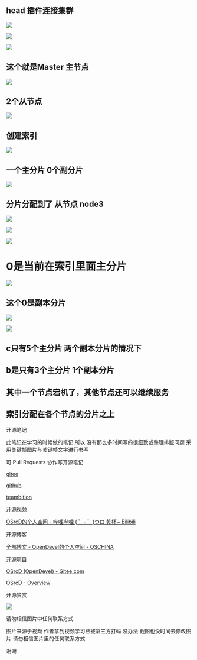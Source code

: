 

## head 插件连接集群

![](https://tcs.teambition.net/storage/31214f72d0beea12d65424cf9c98a6f8d000?Signature=eyJhbGciOiJIUzI1NiIsInR5cCI6IkpXVCJ9.eyJBcHBJRCI6IjU5Mzc3MGZmODM5NjMyMDAyZTAzNThmMSIsIl9hcHBJZCI6IjU5Mzc3MGZmODM5NjMyMDAyZTAzNThmMSIsIl9vcmdhbml6YXRpb25JZCI6IiIsImV4cCI6MTYxMDcwMjc3NywiaWF0IjoxNjEwMDk3OTc3LCJyZXNvdXJjZSI6Ii9zdG9yYWdlLzMxMjE0ZjcyZDBiZWVhMTJkNjU0MjRjZjljOThhNmY4ZDAwMCJ9.mX2a41HU6Pva6YImDtvLZrRh8MRGnNa0y7jWp079CXI&download=image.png "")

![](https://tcs.teambition.net/storage/31217cf15a5260b9003500140cf4a4bbc914?Signature=eyJhbGciOiJIUzI1NiIsInR5cCI6IkpXVCJ9.eyJBcHBJRCI6IjU5Mzc3MGZmODM5NjMyMDAyZTAzNThmMSIsIl9hcHBJZCI6IjU5Mzc3MGZmODM5NjMyMDAyZTAzNThmMSIsIl9vcmdhbml6YXRpb25JZCI6IiIsImV4cCI6MTYxMDcwMjc3NywiaWF0IjoxNjEwMDk3OTc3LCJyZXNvdXJjZSI6Ii9zdG9yYWdlLzMxMjE3Y2YxNWE1MjYwYjkwMDM1MDAxNDBjZjRhNGJiYzkxNCJ9.pZgqmaQ6QPvj1xbyzdeSuBD6AuO0LK53jNqkc678Y4s&download=image.png "")

![](https://tcs.teambition.net/storage/3121f8ea4cec834eb786a6b370504499ec7e?Signature=eyJhbGciOiJIUzI1NiIsInR5cCI6IkpXVCJ9.eyJBcHBJRCI6IjU5Mzc3MGZmODM5NjMyMDAyZTAzNThmMSIsIl9hcHBJZCI6IjU5Mzc3MGZmODM5NjMyMDAyZTAzNThmMSIsIl9vcmdhbml6YXRpb25JZCI6IiIsImV4cCI6MTYxMDcwMjc3NywiaWF0IjoxNjEwMDk3OTc3LCJyZXNvdXJjZSI6Ii9zdG9yYWdlLzMxMjFmOGVhNGNlYzgzNGViNzg2YTZiMzcwNTA0NDk5ZWM3ZSJ9.7M46L_P0zSLQKVRcIjwgsBSO8xceOWxGooWc-bPS01Q&download=image.png "")

## 这个就是Master 主节点

![](https://tcs.teambition.net/storage/3121888c264914c5c97ed51441fbdee6b542?Signature=eyJhbGciOiJIUzI1NiIsInR5cCI6IkpXVCJ9.eyJBcHBJRCI6IjU5Mzc3MGZmODM5NjMyMDAyZTAzNThmMSIsIl9hcHBJZCI6IjU5Mzc3MGZmODM5NjMyMDAyZTAzNThmMSIsIl9vcmdhbml6YXRpb25JZCI6IiIsImV4cCI6MTYxMDcwMjc3NywiaWF0IjoxNjEwMDk3OTc3LCJyZXNvdXJjZSI6Ii9zdG9yYWdlLzMxMjE4ODhjMjY0OTE0YzVjOTdlZDUxNDQxZmJkZWU2YjU0MiJ9.y9cCnO4e8-RlEPu0vcSmlHo8yFQOQzujd8dk-84zQTU&download=image.png "")

## 2个从节点

![](https://tcs.teambition.net/storage/31214842c6d4a078810a7771b6a5924c543f?Signature=eyJhbGciOiJIUzI1NiIsInR5cCI6IkpXVCJ9.eyJBcHBJRCI6IjU5Mzc3MGZmODM5NjMyMDAyZTAzNThmMSIsIl9hcHBJZCI6IjU5Mzc3MGZmODM5NjMyMDAyZTAzNThmMSIsIl9vcmdhbml6YXRpb25JZCI6IiIsImV4cCI6MTYxMDcwMjc3NywiaWF0IjoxNjEwMDk3OTc3LCJyZXNvdXJjZSI6Ii9zdG9yYWdlLzMxMjE0ODQyYzZkNGEwNzg4MTBhNzc3MWI2YTU5MjRjNTQzZiJ9.ixLxohmXCY3UoocqjbtlXvuqSH-Xjr0FYUuA-0LtykI&download=image.png "")

## 创建索引

![](https://tcs.teambition.net/storage/3121ffee651f100d50f95f261ef8033200c4?Signature=eyJhbGciOiJIUzI1NiIsInR5cCI6IkpXVCJ9.eyJBcHBJRCI6IjU5Mzc3MGZmODM5NjMyMDAyZTAzNThmMSIsIl9hcHBJZCI6IjU5Mzc3MGZmODM5NjMyMDAyZTAzNThmMSIsIl9vcmdhbml6YXRpb25JZCI6IiIsImV4cCI6MTYxMDcwMjc3NywiaWF0IjoxNjEwMDk3OTc3LCJyZXNvdXJjZSI6Ii9zdG9yYWdlLzMxMjFmZmVlNjUxZjEwMGQ1MGY5NWYyNjFlZjgwMzMyMDBjNCJ9.VPjhwf2O193bV9mUKFrTzULfGXyUPBNF6dGBwSo0A4k&download=image.png "")

## 一个主分片 0个副分片

![](https://tcs.teambition.net/storage/31210f4e75a5aabd2a0caad647b7ab735e21?Signature=eyJhbGciOiJIUzI1NiIsInR5cCI6IkpXVCJ9.eyJBcHBJRCI6IjU5Mzc3MGZmODM5NjMyMDAyZTAzNThmMSIsIl9hcHBJZCI6IjU5Mzc3MGZmODM5NjMyMDAyZTAzNThmMSIsIl9vcmdhbml6YXRpb25JZCI6IiIsImV4cCI6MTYxMDcwMjc3NywiaWF0IjoxNjEwMDk3OTc3LCJyZXNvdXJjZSI6Ii9zdG9yYWdlLzMxMjEwZjRlNzVhNWFhYmQyYTBjYWFkNjQ3YjdhYjczNWUyMSJ9.35OfBVfQ2UkMwgLNXmTK0g0RQA-L9ZkxrsJDGDrSm68&download=image.png "")

## 分片分配到了 从节点 node3 

![](https://tcs.teambition.net/storage/31216c6e3065c6e5a38b10ba80012fd70d8d?Signature=eyJhbGciOiJIUzI1NiIsInR5cCI6IkpXVCJ9.eyJBcHBJRCI6IjU5Mzc3MGZmODM5NjMyMDAyZTAzNThmMSIsIl9hcHBJZCI6IjU5Mzc3MGZmODM5NjMyMDAyZTAzNThmMSIsIl9vcmdhbml6YXRpb25JZCI6IiIsImV4cCI6MTYxMDcwMjc3NywiaWF0IjoxNjEwMDk3OTc3LCJyZXNvdXJjZSI6Ii9zdG9yYWdlLzMxMjE2YzZlMzA2NWM2ZTVhMzhiMTBiYTgwMDEyZmQ3MGQ4ZCJ9.Ng_JXiPm3kjkVTC0tGKoXoZy4_ngZNMsH2ozEqCwIcU&download=image.png "")

![](https://tcs.teambition.net/storage/3121c56516aa7a3024e49d56d5bee9f69180?Signature=eyJhbGciOiJIUzI1NiIsInR5cCI6IkpXVCJ9.eyJBcHBJRCI6IjU5Mzc3MGZmODM5NjMyMDAyZTAzNThmMSIsIl9hcHBJZCI6IjU5Mzc3MGZmODM5NjMyMDAyZTAzNThmMSIsIl9vcmdhbml6YXRpb25JZCI6IiIsImV4cCI6MTYxMDcwMjc3NywiaWF0IjoxNjEwMDk3OTc3LCJyZXNvdXJjZSI6Ii9zdG9yYWdlLzMxMjFjNTY1MTZhYTdhMzAyNGU0OWQ1NmQ1YmVlOWY2OTE4MCJ9.BzERGw8e4c2keVllDt3SdEjycEq4BBgmrquIPk5FPpM&download=image.png "")

![](https://tcs.teambition.net/storage/3121826f58ee76587c55c1db7eab94d66e5e?Signature=eyJhbGciOiJIUzI1NiIsInR5cCI6IkpXVCJ9.eyJBcHBJRCI6IjU5Mzc3MGZmODM5NjMyMDAyZTAzNThmMSIsIl9hcHBJZCI6IjU5Mzc3MGZmODM5NjMyMDAyZTAzNThmMSIsIl9vcmdhbml6YXRpb25JZCI6IiIsImV4cCI6MTYxMDcwMjc3NywiaWF0IjoxNjEwMDk3OTc3LCJyZXNvdXJjZSI6Ii9zdG9yYWdlLzMxMjE4MjZmNThlZTc2NTg3YzU1YzFkYjdlYWI5NGQ2NmU1ZSJ9.jCH9Qbt18ai4D0xWy4RToUj1PGFPnqvLT7QoOWupLtY&download=image.png "")

# 0是当前在索引里面主分片



![](https://tcs.teambition.net/storage/3121f6340c56a9a52368548dbfcb94d9b331?Signature=eyJhbGciOiJIUzI1NiIsInR5cCI6IkpXVCJ9.eyJBcHBJRCI6IjU5Mzc3MGZmODM5NjMyMDAyZTAzNThmMSIsIl9hcHBJZCI6IjU5Mzc3MGZmODM5NjMyMDAyZTAzNThmMSIsIl9vcmdhbml6YXRpb25JZCI6IiIsImV4cCI6MTYxMDcwMjc3NywiaWF0IjoxNjEwMDk3OTc3LCJyZXNvdXJjZSI6Ii9zdG9yYWdlLzMxMjFmNjM0MGM1NmE5YTUyMzY4NTQ4ZGJmY2I5NGQ5YjMzMSJ9.iNiAZ2XNAdafZmv3bgN9TavRonuWlYlo8-V1L2Qg1Zk&download=image.png "")

## 这个0是副本分片

![](https://tcs.teambition.net/storage/312160e981883cde9707a77d6cc7c68fad4f?Signature=eyJhbGciOiJIUzI1NiIsInR5cCI6IkpXVCJ9.eyJBcHBJRCI6IjU5Mzc3MGZmODM5NjMyMDAyZTAzNThmMSIsIl9hcHBJZCI6IjU5Mzc3MGZmODM5NjMyMDAyZTAzNThmMSIsIl9vcmdhbml6YXRpb25JZCI6IiIsImV4cCI6MTYxMDcwMjc3NywiaWF0IjoxNjEwMDk3OTc3LCJyZXNvdXJjZSI6Ii9zdG9yYWdlLzMxMjE2MGU5ODE4ODNjZGU5NzA3YTc3ZDZjYzdjNjhmYWQ0ZiJ9.U82BwM5G1xSwBke3guGocG92iqdaB7RyNijlsXpm0mY&download=image.png "")

![](https://tcs.teambition.net/storage/3121e2c67955148d1cf2744c307ceae7e61b?Signature=eyJhbGciOiJIUzI1NiIsInR5cCI6IkpXVCJ9.eyJBcHBJRCI6IjU5Mzc3MGZmODM5NjMyMDAyZTAzNThmMSIsIl9hcHBJZCI6IjU5Mzc3MGZmODM5NjMyMDAyZTAzNThmMSIsIl9vcmdhbml6YXRpb25JZCI6IiIsImV4cCI6MTYxMDcwMjc3NywiaWF0IjoxNjEwMDk3OTc3LCJyZXNvdXJjZSI6Ii9zdG9yYWdlLzMxMjFlMmM2Nzk1NTE0OGQxY2YyNzQ0YzMwN2NlYWU3ZTYxYiJ9.vO-KObqlZ5tTE_Ow9483kW2up9dO59OWsPq0zyUpaB4&download=image.png "")

## c只有5个主分片 两个副本分片的情况下

## b是只有3个主分片 1个副本分片

## 其中一个节点宕机了，其他节点还可以继续服务

## 索引分配在各个节点的分片之上



开源笔记

此笔记在学习的时候做的笔记 所以 没有那么多时间写的很细致或整理排版问题 采用关键帧图片与关键帧文字进行书写 

可 Pull Requests 协作写开源笔记

[gitee](https://gitee.com/opendevel/java-for-linux)

[github](https://github.com/OSrcD/java-for-linux)

[teambition](https://www.teambition.com/project/5ff1a6330b58d3e798744991?from=invite)

开源视频

[OSrcD的个人空间 - 哔哩哔哩 ( ゜- ゜)つロ 乾杯~ Bilibili](https://space.bilibili.com/77266754)

开源博客

[全部博文 - OpenDevel的个人空间 - OSCHINA](https://my.oschina.net/u/4675154?tab=newest&catalogId=0)

开源项目

[OSrcD (OpenDevel) - Gitee.com](https://gitee.com/OpenDevel)

[OSrcD - Overview](https://github.com/OSrcD)

开源赞赏

![](https://tcs.teambition.net/storage/3121aed56e96d914e1046f3b498b493ce232?Signature=eyJhbGciOiJIUzI1NiIsInR5cCI6IkpXVCJ9.eyJBcHBJRCI6IjU5Mzc3MGZmODM5NjMyMDAyZTAzNThmMSIsIl9hcHBJZCI6IjU5Mzc3MGZmODM5NjMyMDAyZTAzNThmMSIsIl9vcmdhbml6YXRpb25JZCI6IiIsImV4cCI6MTYxMDcwMjc3NywiaWF0IjoxNjEwMDk3OTc3LCJyZXNvdXJjZSI6Ii9zdG9yYWdlLzMxMjFhZWQ1NmU5NmQ5MTRlMTA0NmYzYjQ5OGI0OTNjZTIzMiJ9.wN7x-i7DZUi9aJpK5ANMgaAnbq0AzghAU-ipHtLqMv4&download=image.png "")

请勿相信图片中任何联系方式

图片来源于视频 作者拿到视频学习已被第三方打码 没办法 截图也没时间去修改图片 请勿相信图片里的任何联系方式

谢谢

